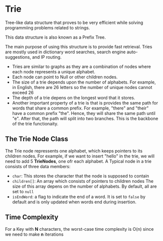 # Trie

Tree-like data structure that proves to be very efficient while solving programmiing problems related to strings.

This data structure is also known as a Prefix Tree.

The main purpose of using this structure is to provide fast retrieval. Tries are mostly used in dictionary word searches, search engine auto-suggestions, and IP routing.

- Tries are similar to graphs as they are a combination of nodes where each node represents a unique alphabet.
- Each node can point to Null or other children nodes.
- The size of a trie depends upon the number of alphabets. For example, in English, there are 26 letters so the number of unique nodes cannot exceed 26
- The depth of a trie depens on the longest word that it stores.
- Another important property of a trie is that is provides the same path for words that share a common prefix. For example, "there" and "their" have a common prefix "the". Hence, they will share the same path until "e". After that, the path will split into two branches. This is the backbone of the trie functionaity.

## The Trie Node Class

The Trie node repressents one alphabet, which keeps pointers to its children nodes, For example, if we want to insert "hello" in the trie, we will need to add 5 **TrieNodes**, one ofr each alphabet. A Typical node in a trie consists of three data members:

- `char`: This stores the character that the node is supposed to contain
- `children[]`: An array which consists of pointers to children nodes The size of this array depens on the number of alphabets. By default, all are set to `null`
- `isEndWord`: a flag to indicate the end of a word. It is set to `false` by default and is only updated when words end during insertion.

## Time Complexity

For a Key with **N** characters, the worst-case time complexity is O(n) since we need to make **n** iterations
